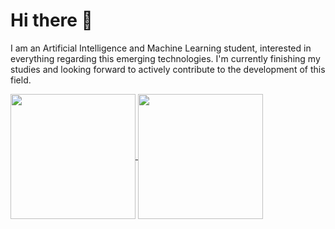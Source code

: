 # Hi there 👋

I am an Artificial Intelligence and Machine Learning student, interested in everything regarding this emerging technologies. I'm currently finishing my studies and looking forward to actively contribute to the development of this field.

<a href="https://github.com/anuraghazra/github-readme-stats">
  <img height=200 align="center" src="https://github-readme-stats.vercel.app/api?include_all_commits=true&username=lorenzobloise&theme=vision-friendly-dark&exclude_repo=lorenzobloise" />
</a>
<a href="https://github.com/anuraghazra/convoychat">
  <img height=200 align="center" src="https://github-readme-stats.vercel.app/api/top-langs?username=lorenzobloise&layout=compact&hide=jupyter%20notebook&theme=vision-friendly-dark" />
</a>
